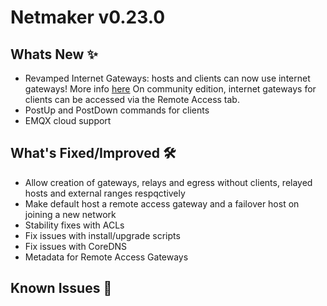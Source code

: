 # Netmaker v0.23.0

## Whats New ✨

- Revamped Internet Gateways: hosts and clients can now use internet gateways! More info [here](https://docs.netmaker.io/pro/internet-gateways.html)
  On community edition, internet gateways for clients can be accessed via the Remote Access tab.
- PostUp and PostDown commands for clients
- EMQX cloud support

## What's Fixed/Improved 🛠

- Allow creation of gateways, relays and egress without clients, relayed hosts and external ranges respqctively
- Make default host a remote access gateway and a failover host on joining a new network
- Stability fixes with ACLs
- Fix issues with install/upgrade scripts
- Fix issues with CoreDNS
- Metadata for Remote Access Gateways

## Known Issues 🐞
